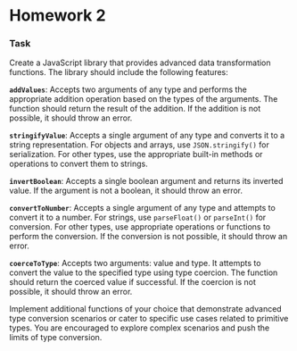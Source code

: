 # Homework 2

### Task

Create a JavaScript library that provides advanced data transformation functions. The library should include the following features:

**`addValues`**: Accepts two arguments of any type and performs the appropriate addition operation based on the types of the arguments. The function should return the result of the addition. If the addition is not possible, it should throw an error.

**`stringifyValue`**: Accepts a single argument of any type and converts it to a string representation. For objects and arrays, use `JSON.stringify()` for serialization. For other types, use the appropriate built-in methods or operations to convert them to strings.

**`invertBoolean`**: Accepts a single boolean argument and returns its inverted value. If the argument is not a boolean, it should throw an error.

**`convertToNumber`**: Accepts a single argument of any type and attempts to convert it to a number. For strings, use `parseFloat()` or `parseInt()` for conversion. For other types, use appropriate operations or functions to perform the conversion. If the conversion is not possible, it should throw an error.

**`coerceToType`**: Accepts two arguments: value and type. It attempts to convert the value to the specified type using type coercion. The function should return the coerced value if successful. If the coercion is not possible, it should throw an error.

Implement additional functions of your choice that demonstrate advanced type conversion scenarios or cater to specific use cases related to primitive types. You are encouraged to explore complex scenarios and push the limits of type conversion.